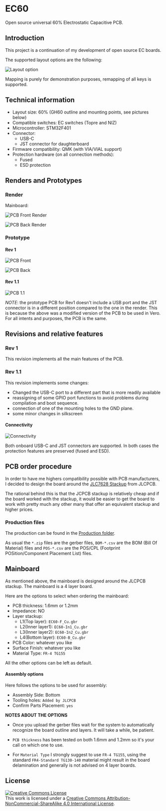 # EC60

Open source universal 60% Electrostatic Capacitive PCB.

## Introduction

This project is a continuation of my development of open source EC boards.

The supported layout options are the following:

![Layout option](/Assets/Layout_option.png)

Mapping is purely for demonstration purposes, remapping of all keys is supported.

## Technical information

- Layout size: 60% (GH60 outline and mounting points, see pictures below)
- Compatible switches: EC switches (Topre and NIZ)
- Microcontroller: STM32F401
- Connector:
  - USB-C
  - JST connector for daughterboard
- Firmware compatibility: QMK (with VIA/VIAL support)
- Protection hardware (on all connection methods):
  - Fused
  - ESD protection

## Renders and Prototypes

### Render

Mainboard:

![PCB Front Render](/Assets/PCB_render_front.png)

![PCB Back Render](/Assets/PCB_render_back.png)

### Prototype

#### Rev 1

![PCB Front](/Assets/PCB_front.png)

![PCB Back](/Assets/PCB_back.png)

#### Rev 1.1

![PCB 1.1](/Assets/PCB_1_1.png)

_NOTE_: the prototype PCB for Rev1 doesn't include a USB port and the JST connector is in a different position compared to the one in the render. This is because the above was a modified version of the PCB to be used in Vero. For all intents and purposes, the PCB is the same.

## Revisions and relative features

### Rev 1

This revision implements all the main features of the PCB.

### Rev 1.1

This revision implements some changes:

- Changed the USB-C port to a different part that is more readily available
- reassigning of some GPIO port functions to avoid problems during compilation and boot sequence.
- connection of one of the mounting holes to the GND plane.
- some minor changes in silkscreen

#### Connectivity

![Connectivity](/Assets/Connectivity.png)

Both onboard USB-C and JST connectors are supported. In both cases the protection features are preserved (fused and ESD).

## PCB order procedure

In order to have me highers compatibility possible with PCB manufacturers, I decided to design the board around the [JLC7628 Stackup](https://cart.jlcpcb.com/impedance#:~:text=4%2DLayer%20Impedance%20Control%20Stackup) from JLCPCB.

The rational behind this is that the JCPCB stackup is relatively cheap and if the board worked with the stackup, it would be easier to get the board to work with pretty much any other many that offer an equivalent stackup and higher prices.

### Production files

The production can be found in the [Production folder](/Production).

As usual the `*.zip` files are the gerber files, `BOM-*.csv` are the BOM (Bill Of Material) files and `POS-*.csv` are the POS/CPL (Footprint POSition/Component Placement List) files.

## Mainboard

As mentioned above, the mainboard is designed around the JLCPCB stackup. The mainboard is a 4 layer board.

Here are the options to select when ordering the mainboard:

- PCB thickness: 1.6mm or 1.2mm
- Impedance: NO
- Layer stackup:
  - L1(Top layer): `EC60-F_Cu.gbr`
  - L2(Inner layer1): `EC60-In1_Cu.gbr`
  - L3(Inner layer2): `EC60-In2_Cu.gbr`
  - L4(Bottom layer): `EC60-B_Cu.gbr`
- PCB Color: whatever you like
- Surface Finish: whatever you like
- Material Type: `FR-4 TG155`

All the other options can be left as default.

#### Assembly options

Here follows the options to be used for assembly:

- Assembly Side: Bottom
- Tooling holes: `Added by JLCPCB`
- Confirm Parts Placement: `yes`

**NOTES ABOUT THE OPTIONS**

- Once you upload the gerber files wait for the system to automatically recognize the board outline and layers. It will take a while, be patient.

- `PCB thickness` has been tested on both 1.6mm and 1.2mm so it's your call on which one to use.

- For `Material Type` I strongly suggest to use `FR-4 TG155`, using the standard `FR4-Standard TG130-140` material might result in the board delamination and generally is not advised on 4 layer boards.

## License

<a rel="license" href="http://creativecommons.org/licenses/by-nc-sa/4.0/"><img alt="Creative Commons License" style="border-width:0" src="https://i.creativecommons.org/l/by-nc-sa/4.0/88x31.png" /></a><br />This work is licensed under a <a rel="license" href="http://creativecommons.org/licenses/by-nc-sa/4.0/">Creative Commons Attribution-NonCommercial-ShareAlike 4.0 International License</a>.
